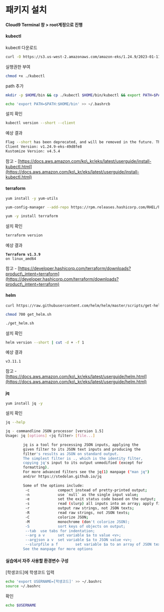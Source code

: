 # 패키지 설치

#### Cloud9 Terminal 창 > root계정으로 진행​

#### kubectl

kubectl 다운로드

```bash
curl -O https://s3.us-west-2.amazonaws.com/amazon-eks/1.24.9/2023-01-11/bin/linux/amd64/kubectl
```

실행권한 부여

```bash
chmod +x ./kubectl
```

path 추가

```bash
mkdir -p $HOME/bin && cp ./kubectl $HOME/bin/kubectl && export PATH=$PATH:$HOME/bin
```

```bash
echo 'export PATH=$PATH:$HOME/bin' >> ~/.bashrcb
```

설치 확인

```bash
kubectl version --short --client
```

예상 결과

```bash
Flag --short has been deprecated, and will be removed in the future. The --short output will become the default.​
Client Version: v1.24.9-eks-49d8fe8​
Kustomize Version: v4.5.4​
```

참고 - [https://docs.aws.amazon.com/ko\_kr/eks/latest/userguide/install-kubectl.html](https://docs.aws.amazon.com/ko\_kr/eks/latest/userguide/install-kubectl.html)



#### terraform

```bash
yum install -y yum-utils​
```

```bash
yum-config-manager --add-repo https://rpm.releases.hashicorp.com/RHEL/hashicorp.repo​
```

```bash
yum -y install terraform
```

설치 확인

```bash
terraform version
```

예상 결과

<pre><code><strong>Terraform v1.3.9​
</strong>on linux_amd64​
</code></pre>

참고 - [https://developer.hashicorp.com/terraform/downloads?product\_intent=terraform](https://developer.hashicorp.com/terraform/downloads?product\_intent=terraform)​



#### helm

```bash
curl https://raw.githubusercontent.com/helm/helm/master/scripts/get-helm-3 > get_helm.sh
```

```bash
chmod 700 get_helm.sh​
```

```bash
./get_helm.sh
```

설치 확인

```bash
helm version --short | cut -d + -f 1
```

예상 결과

```
v3.11.1​
```

참고 - [https://docs.aws.amazon.com/ko\_kr/eks/latest/userguide/helm.html](https://docs.aws.amazon.com/ko\_kr/eks/latest/userguide/helm.html)



#### jq

```bash
yum install jq -y
```

설치 확인

```bash
jq --help
```

```bash
jq - commandline JSON processor [version 1.5]
Usage: jq [options] <jq filter> [file...]
 
        jq is a tool for processing JSON inputs, applying the
        given filter to its JSON text inputs and producing the
        filter's results as JSON on standard output.
        The simplest filter is ., which is the identity filter,
        copying jq's input to its output unmodified (except for
        formatting).
        For more advanced filters see the jq(1) manpage ("man jq")
        and/or https://stedolan.github.io/jq
 
        Some of the options include:
         -c             compact instead of pretty-printed output;
         -n             use `null` as the single input value;
         -e             set the exit status code based on the output;
         -s             read (slurp) all inputs into an array; apply filter to it;
         -r             output raw strings, not JSON texts;
         -R             read raw strings, not JSON texts;
         -C             colorize JSON;
         -M             monochrome (don't colorize JSON);
         -S             sort keys of objects on output;
         --tab  use tabs for indentation;
         --arg a v      set variable $a to value <v>;
         --argjson a v  set variable $a to JSON value <v>;
         --slurpfile a f        set variable $a to an array of JSON texts read from <f>;
        See the manpage for more options
```

####

#### 실습에서 자주 사용할 환경변수 구성

\[학생코드]에 학생코드 입력

```bash
echo 'export USERNAME=[학생코드]' >> ~/.bashrc​
source ~/.bashrc
```

확인

```bash
echo $USERNAME
```
